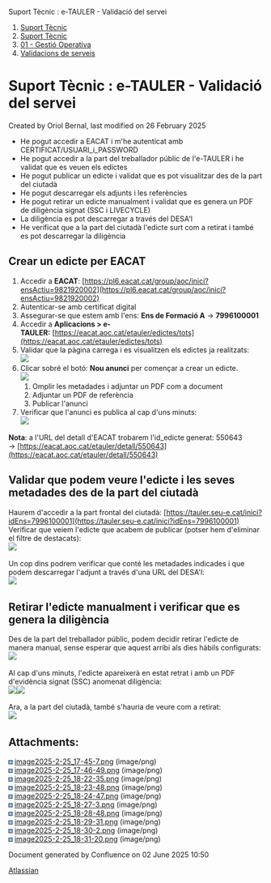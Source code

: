 Suport Tècnic : e-TAULER - Validació del servei  

1.  [Suport Tècnic](index.html)
2.  [Suport Tècnic](13893782.html)
3.  [01 - Gestió Operativa](26313391.html)
4.  [Validacions de serveis](Validacions-de-serveis_124911726.html)

Suport Tècnic : e-TAULER - Validació del servei
===============================================

Created by Oriol Bernal, last modified on 26 February 2025

*   He pogut accedir a EACAT i m'he autenticat amb CERTIFICAT/USUARI\_i\_PASSWORD
*   He pogut accedir a la part del treballador públic de l'e-TAULER i he validat que es veuen els edictes
*   He pogut publicar un edicte i validat que es pot visualitzar des de la part del ciutadà
*   He pogut descarregar els adjunts i les referències
*   He pogut retirar un edicte manualment i validat que es genera un PDF de diligència signat (SSC i LIVECYCLE)
*   La diligència es pot descarregar a través del DESA'l
*   He verificat que a la part del ciutadà l'edicte surt com a retirat i també es pot descarregar la diligència

Crear un edicte per EACAT
-------------------------

1.  Accedir a **EACAT**: [https://pl6.eacat.cat/group/aoc/inici?ensActiu=9821920002](https://pl6.eacat.cat/group/aoc/inici?ensActiu=9821920002)
2.  Autenticar-se amb certificat digital
3.  Assegurar-se que estem amb l'ens: **Ens de Formació A** → **7996100001**
4.  Accedir a **Aplicacions > e-TAULER:** [https://eacat.aoc.cat/etauler/edictes/tots](https://eacat.aoc.cat/etauler/edictes/tots)
5.  Validar que la pàgina carrega i es visualitzen els edictes ja realitzats:  
    ![](attachments/124911747/124911749.png)
6.  Clicar sobré el botó: **Nou anunci** per començar a crear un edicte.  
    ![](attachments/124911747/124911748.png)  
    1.  Omplir les metadades i adjuntar un PDF com a document
    2.  Adjuntar un PDF de referència
    3.  Publicar l'anunci
7.  Verificar que l'anunci es publica al cap d'uns minuts:  
    ![](attachments/124911747/124911750.png)  
    

**Nota**: a l'URL del detall d'EACAT trobarem l'id\_edicte generat: 550643 → [https://eacat.aoc.cat/etauler/detall/550643](https://eacat.aoc.cat/etauler/detall/550643)

Validar que podem veure l'edicte i les seves metadades des de la part del ciutadà
---------------------------------------------------------------------------------

Haurem d'accedir a la part frontal del ciutadà: [https://tauler.seu-e.cat/inici?idEns=7996100001](https://tauler.seu-e.cat/inici?idEns=7996100001)  
Verificar que veiem l'edicte que acabem de publicar (potser hem d'eliminar el filtre de destacats):  
![](attachments/124911747/124911751.png)

Un cop dins podrem verificar que conté les metadades indicades i que podem descarregar l'adjunt a través d'una URL del DESA'l:  
![](attachments/124911747/124911752.png)

Retirar l'edicte manualment i verificar que es genera la diligència
-------------------------------------------------------------------

Des de la part del treballador públic, podem decidir retirar l'edicte de manera manual, sense esperar que aquest arribi als dies hàbils configurats:  
![](attachments/124911747/124911753.png)

Al cap d'uns minuts, l'edicte apareixerà en estat retrat i amb un PDF d'evidència signat (SSC) anomenat diligència:  
![](attachments/124911747/124911755.png)![](attachments/124911747/124911756.png)

Ara, a la part del ciutadà, també s'hauria de veure com a retirat:  
![](attachments/124911747/124911757.png)

Attachments:
------------

![](images/icons/bullet_blue.gif) [image2025-2-25\_17-45-7.png](attachments/124911747/124911748.png) (image/png)  
![](images/icons/bullet_blue.gif) [image2025-2-25\_17-46-49.png](attachments/124911747/124911749.png) (image/png)  
![](images/icons/bullet_blue.gif) [image2025-2-25\_18-22-35.png](attachments/124911747/124911750.png) (image/png)  
![](images/icons/bullet_blue.gif) [image2025-2-25\_18-23-48.png](attachments/124911747/124911751.png) (image/png)  
![](images/icons/bullet_blue.gif) [image2025-2-25\_18-24-47.png](attachments/124911747/124911752.png) (image/png)  
![](images/icons/bullet_blue.gif) [image2025-2-25\_18-27-3.png](attachments/124911747/124911753.png) (image/png)  
![](images/icons/bullet_blue.gif) [image2025-2-25\_18-28-48.png](attachments/124911747/124911754.png) (image/png)  
![](images/icons/bullet_blue.gif) [image2025-2-25\_18-29-31.png](attachments/124911747/124911755.png) (image/png)  
![](images/icons/bullet_blue.gif) [image2025-2-25\_18-30-2.png](attachments/124911747/124911756.png) (image/png)  
![](images/icons/bullet_blue.gif) [image2025-2-25\_18-31-20.png](attachments/124911747/124911757.png) (image/png)  

Document generated by Confluence on 02 June 2025 10:50

[Atlassian](http://www.atlassian.com/)